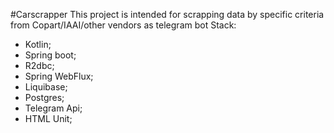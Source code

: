 #Carscrapper
This project is intended for scrapping data by specific criteria from Copart/IAAI/other vendors as telegram bot 
Stack:
- Kotlin;
- Spring boot;
- R2dbc;
- Spring WebFlux;
- Liquibase;
- Postgres;
- Telegram Api;
- HTML Unit;
